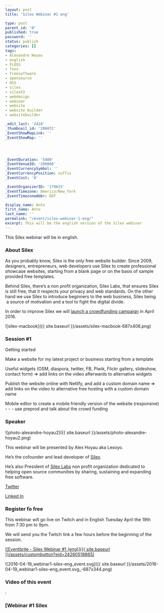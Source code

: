 ```yaml
---
layout: post
title: 'Silex Webinar #1 eng'

type: post
parent_id: '0'
published: true
password: ''
status: publish
categories: []
tags:
- Alexandre Hoyau
- english
- FLOSS
- foss
- freesoftware
- opensource
- OSS
- silex
- silexV2
- webdesign
- webinar
- website
- website builder
- websitebuilder

_edit_last: '2424'
_thumbnail_id: '206072'
_EventShowMapLink: ''
_EventShowMap: ''




_EventDuration: '5400'
_EventVenueID: '206066'
_EventCurrencySymbol: ''
_EventCurrencyPosition: suffix
_EventCost: '0'

_EventOrganizerID: '179633'
_EventTimezone: America/New_York
_EventTimezoneAbbr: EDT

display_name: Anto
first_name: Anto
last_name: ''
permalink: "/event/silex-webinar-1-eng/"
excerpt: This will be the english version of the Silex webinar
---
```


This Silex webinar will be in english.

### **About Silex**

As you probably know, Silex is the only free website builder. Since 2009, designers, entrepreneurs, web developers use Silex to create professional showcase websites, starting from a blank page or on the basis of sample provided free templates.

Behind Silex, there’s a non profit organization, Silex Labs, that ensures Silex is still free, that it respects your privacy and web standards. On the other hand we use Silex to introduce beginners to the web business, Silex being  a source of motivation and a tool to fight the digital divide.

In order to improve Silex we will [launch a crowdfunding campaign](http://crowdfunding.silex.me/) in April 2016.

![silex-macbook]({{ site.baseurl }}/assets/silex-macbook-687x406.png)

### **Session #1**

Getting started

Make a website for my latest project or business starting from a template

Useful widgets (OSM, diaspora, twitter, FB, Piwik, Flickr gallery, slideshow, contact form) => add links on the video afterwards to alternative widgets

Publish the website online with Netlify, and add a custom domain name => add links on the video to alternative free hosting with a custom domain name

Mobile editor to create a mobile friendly version of the website (responsive) - - - use preprod and talk about the crowd funding

### **Speaker**

![photo-alexandre-hoyau2]({{ site.baseurl }}/assets/photo-alexandre-hoyau2.png)

This webinar will be presented by Alex Hoyau aka Lexoyo.

He’s the cofounder and lead developer of [Silex](https://www.silex.me/).

He’s also President of [Silex Labs](https://www.silexlabs.org/) non profit organization dedicated to helping open source communities by sharing, sustaining and expanding free software.

[Twitter](https://twitter.com/lexoyo)

[Linked In](https://linkedin.com/in/webappdev)

### **Register fo free**

This webinar will go live on Twitch and in English Tuesday April the 19th from 7:30 pm to 9pm.

We will send you the Twitch link a few hours before the beginning of the session.



[![Eventbrite - Silex Webinar #1 (eng)]({{ site.baseurl }}/assets/custombutton?eid=24260518865)](http://www.eventbrite.fr/e/billets-silex-webinar-1-eng-24260518865?ref=ebtn)



![2016-04-19_webinar1-silex-eng_event.svg]({{ site.baseurl }}/assets/2016-04-19_webinar1-silex-eng_event.svg_-687x344.png)

### Video of this event
: 
### [Webinar #1 Silex
